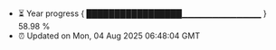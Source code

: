 - ⏳ Year progress { █████████████████▁▁▁▁▁▁▁▁▁▁▁▁▁ } 58.98 %
- ⏰ Updated on Mon, 04 Aug 2025 06:48:04 GMT

